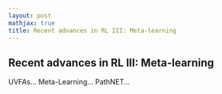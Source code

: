 ```yaml
---
layout: post
mathjax: true
title: Recent advances in RL III: Meta-learning
---
```


## Recent advances in RL III: Meta-learning

UVFAs...
Meta-Learning...
PathNET...

